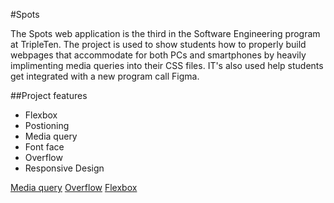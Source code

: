  #Spots

The Spots web application is the third in the Software Engineering program at TripleTen. The project is used to show students how to properly build webpages that accommodate for both PCs and smartphones by heavily implimenting media queries into their CSS files. IT's also used help students get integrated  with a new program call Figma.  


##Project features


- Flexbox
- Postioning
- Media query
- Font face
- Overflow
- Responsive Design

[Media query](../README/Media%20query.png)
[Overflow](../README/Overflow.png)
[Flexbox](../README/Flexbox.png)
